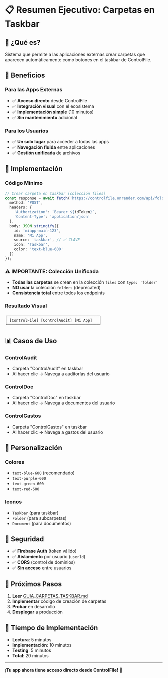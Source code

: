 # 📋 Resumen Ejecutivo: Carpetas en Taskbar

## 🎯 ¿Qué es?

Sistema que permite a las aplicaciones externas crear carpetas que aparecen automáticamente como botones en el taskbar de ControlFile.

## 🚀 Beneficios

### Para las Apps Externas
- ✅ **Acceso directo** desde ControlFile
- ✅ **Integración visual** con el ecosistema
- ✅ **Implementación simple** (10 minutos)
- ✅ **Sin mantenimiento** adicional

### Para los Usuarios
- ✅ **Un solo lugar** para acceder a todas las apps
- ✅ **Navegación fluida** entre aplicaciones
- ✅ **Gestión unificada** de archivos

## 🔧 Implementación

### Código Mínimo
```typescript
// Crear carpeta en taskbar (colección files)
const response = await fetch('https://controlfile.onrender.com/api/folders/create', {
  method: 'POST',
  headers: {
    'Authorization': `Bearer ${idToken}`,
    'Content-Type': 'application/json'
  },
  body: JSON.stringify({
    id: 'miapp-main-123',
    name: 'Mi App',
    source: 'taskbar', // ✅ CLAVE
    icon: 'Taskbar',
    color: 'text-blue-600'
  })
});
```

### ⚠️ IMPORTANTE: Colección Unificada
- **Todas las carpetas** se crean en la colección `files` con `type: 'folder'`
- **NO usar** la colección `folders` (deprecated)
- **Consistencia total** entre todos los endpoints

### Resultado Visual
```
┌─────────────────────────────────────────┐
│ [ControlFile] [ControlAudit] [Mi App]   │
└─────────────────────────────────────────┘
```

## 📊 Casos de Uso

### ControlAudit
- Carpeta "ControlAudit" en taskbar
- Al hacer clic → Navega a auditorías del usuario

### ControlDoc  
- Carpeta "ControlDoc" en taskbar
- Al hacer clic → Navega a documentos del usuario

### ControlGastos
- Carpeta "ControlGastos" en taskbar
- Al hacer clic → Navega a gastos del usuario

## 🎨 Personalización

### Colores
- `text-blue-600` (recomendado)
- `text-purple-600`
- `text-green-600`
- `text-red-600`

### Iconos
- `Taskbar` (para taskbar)
- `Folder` (para subcarpetas)
- `Document` (para documentos)

## 🔐 Seguridad

- ✅ **Firebase Auth** (token válido)
- ✅ **Aislamiento** por usuario (`userId`)
- ✅ **CORS** (control de dominios)
- ✅ **Sin acceso** entre usuarios

## 📝 Próximos Pasos

1. **Leer** [GUIA_CARPETAS_TASKBAR.md](./GUIA_CARPETAS_TASKBAR.md)
2. **Implementar** código de creación de carpetas
3. **Probar** en desarrollo
4. **Desplegar** a producción

## 🎯 Tiempo de Implementación

- **Lectura**: 5 minutos
- **Implementación**: 10 minutos
- **Testing**: 5 minutos
- **Total**: 20 minutos

---

**¡Tu app ahora tiene acceso directo desde ControlFile!** 🚀
